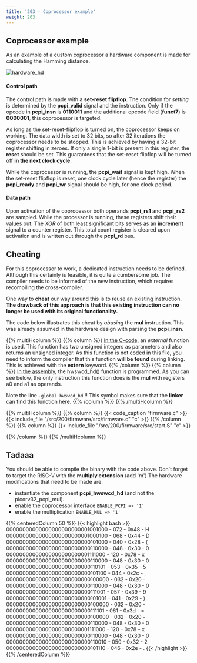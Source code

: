 ```yaml
---
title: '203 - Coprocessor example'
weight: 203
---
```


## Coprocessor example

As an example of a custom coprocessor a hardware component is made for calculating the Hamming distance.

![hardware_hd](/img/200/pcpi_hd.png)


#### Control path

The control path is made with a **set-reset flipflop**. The condition for *setting* is determined by the **pcpi_valid** signal and the instruction. Only if the opcode in **pcpi_insn** is **0110011** and the additional opcode field (**funct7**) is **0000001**, this coprocessor is targeted. 

As long as the set-reset-flipflop is turned on, the coprocessor keeps on working. The data width is set to 32 bits, so after 32 iterations the coprocessor needs to be stopped. This is achieved by having a 32-bit register shifting in zeroes. If only a single 1-bit is present in this register, the **reset** should be set. This guarantees that the set-reset flipflop will be turned off **in the next clock cycle**.

While the coprocessor is running, the **pcpi_wait** signal is kept high. When the set-reset flipflop is reset, one clock cycle later (hence the register) the **pcpi_ready** and **pcpi_wr** signal should be high, for one clock period.

#### Data path

Upon activation of the coprocessor both operands **pcpi_rs1** and **pcpi_rs2** are sampled. While the processor is running, these registers shift their values out. The *XOR* of both least significant bits serves as an **increment** signal to a counter register. This total count register is cleared upon activation and is written out through the **pcpi_rd** bus.


## Cheating

For this coprocessor to work, a dedicated instruction needs to be defined. Although this certainly is feasible, it is quite a cumbersome job. The compiler needs to be informed of the new instruction, which requires recompiling the cross-compiler.

One way to **cheat** our way around this is to reuse an existing instruction. **The drawback of this approach is that this existing instruction can no longer be used with its original functionality.**

The code below illustrates this cheat by *abusing* the **mul** instruction. This was already assumed in the hardware design with parsing the **pcpi_insn**. 



{{% multiHcolumn %}}
{{% column %}}
<u>In the C-code</u>, an <i>external</i> function is used. This function has two unsigned integers as parameters and also returns an unsigned integer. As this function is not coded in this file, you need to inform the compiler that this function <b>will be found</b> during linking. This is achieved with the <b>extern</b> keyword.
{{% /column %}}
{{% column %}}
<u>In the assembly</u>, the hwswcd_hd() function is programmed. As you can see below, the only instruction this function does is the <b>mul</b> with registers a0 and a1 as operands.

Note the line  ```.global hwswcd_hd``` !! This symbol makes sure that the <b>linker</b> can find this function here.
{{% /column %}}
{{% /multiHcolumn %}}

{{% multiHcolumn %}}
{{% column %}}
{{< code_caption "firmware.c" >}}
{{< include_file "/src/200/firmware/src/firmware.c" "c" >}}
{{% /column %}}
{{% column %}}
{{< include_file "/src/200/firmware/src/start.S" "c" >}}

{{% /column %}}
{{% /multiHcolumn %}}

## Tadaaa

You should be able to compile the binary with the code above. Don't forget to target the RISC-V with the **multiply extension** (add 'm') The hardware modifications that need to be made are: 

* instantiate the component **pcpi_hwswcd_hd** (and not the picorv32_pcpi_mul).
* enable the coprocessor interface ```ENABLE_PCPI => '1'```
* enable the multiplication ```ENABLE_MUL => '1'```

{{% centeredColumn 50 %}}
{{< highlight bash >}}
00000000000000000000000001001000 - 072 - 0x48 - H
00000000000000000000000001000100 - 068 - 0x44 - D
00000000000000000000000000101000 - 040 - 0x28 - (
00000000000000000000000000110000 - 048 - 0x30 - 0
00000000000000000000000001111000 - 120 - 0x78 - x
00000000000000000000000000110000 - 048 - 0x30 - 0
00000000000000000000000000110101 - 053 - 0x35 - 5
00000000000000000000000000101100 - 044 - 0x2c - ,
00000000000000000000000000100000 - 032 - 0x20 -  
00000000000000000000000000110000 - 048 - 0x30 - 0
00000000000000000000000000111001 - 057 - 0x39 - 9
00000000000000000000000000101001 - 041 - 0x29 - )
00000000000000000000000000100000 - 032 - 0x20 -  
00000000000000000000000000111101 - 061 - 0x3d - =
00000000000000000000000000100000 - 032 - 0x20 -  
00000000000000000000000000110000 - 048 - 0x30 - 0
00000000000000000000000001111000 - 120 - 0x78 - x
00000000000000000000000000110000 - 048 - 0x30 - 0
00000000000000000000000000110010 - 050 - 0x32 - 2
00000000000000000000000000101110 - 046 - 0x2e - .
{{< /highlight >}}
{{% /centeredColumn %}}